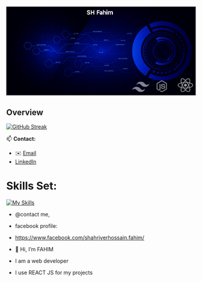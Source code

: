 ![Profile Banner](/images/webdev1.jpg)

## Overview
[![GitHub Streak](https://github-readme-streak-stats.herokuapp.com?user=FAHIM-33&theme=nightfox&hide_border=true)](https://git.io/streak-stats)


📫 **Contact:**
- ✉️ [Email](mailto:shahriyerfahim2012@gmail.com)
- [LinkedIn](https://www.linkedin.com/in/your-linkedin-profile/)

# Skills Set: 
[![My Skills](https://skillicons.dev/icons?i=js,react,html,css,firebase,mongodb,tailwind)](https://skillicons.dev)

- @contact me, 
- facebook profile:
- https://www.facebook.com/shahriyerhossain.fahim/



- 👋 Hi, I’m FAHIM
- I am a web developer
- I use REACT JS for my projects



